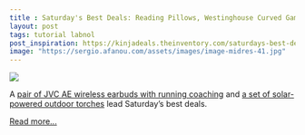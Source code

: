 ```yaml
---
title : Saturday's Best Deals: Reading Pillows, Westinghouse Curved Gaming Monitor, JACHS NY Sweaters, TomCare Outdoor Accessories, and More
layout: post
tags: tutorial labnol
post_inspiration: https://kinjadeals.theinventory.com/saturdays-best-deals-reading-pillows-westinghouse-cur-1846612382
image: "https://sergio.afanou.com/assets/images/image-midres-41.jpg"
---
```


<img src="https://i.kinja-img.com/gawker-media/image/upload/s--zN5doYlO--/c_fit,fl_progressive,q_80,w_636/z1zeda5zcevogbpbf8xk.jpg" /><p>A <a href="https://kinjadeals.theinventory.com/up-your-running-game-with-an-18-pair-of-wireless-earbu-1846611928?rev=1617451656148">pair of JVC AE wireless earbuds with running coaching</a> and <a href="https://kinjadeals.theinventory.com/create-your-own-at-home-oasis-with-40-off-a-set-of-out-1846569867?ks=nativestream">a set of solar-powered outdoor torches</a> lead Saturday’s best deals.</p><p><a href="https://kinjadeals.theinventory.com/saturdays-best-deals-reading-pillows-westinghouse-cur-1846612382">Read more...</a></p>